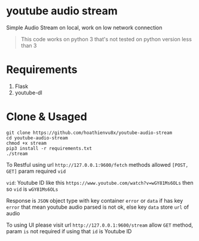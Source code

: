 # youtube audio stream

Simple Audio Stream on local, work on low network connection

> This code works on python 3 that's not tested on python version less than 3

# Requirements

1. Flask
2. youtube-dl

# Clone & Usaged

```
git clone https://github.com/hoathienvu8x/youtube-audio-stream
cd youtube-audio-stream
chmod +x stream
pip3 install -r requirements.txt
./stream
```

To Restful using url `http://127.0.0.1:9600/fetch` methods allowed `[POST, GET]` param required `vid`

`vid`: Youtube ID like this `https://www.youtube.com/watch?v=wGY81Ms6OLs` then so `vid` is `wGY81Ms6OLs`

Response is `JSON` object type with key container `error` or `data` if has key `error` that mean
youtube audio parsed is not ok, else key `data` store `url` of audio

To using UI please visit url `http://127.0.0.1:9600/stream` allow `GET` method, param `is` not required if using that `id` is Youtube ID
